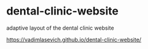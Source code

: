 # dental-clinic-website
adaptive layout of the dental clinic website

https://vadimlasevich.github.io/dental-clinic-website/
